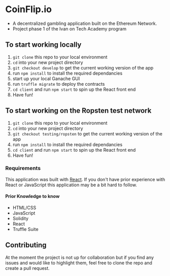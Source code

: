 
# CoinFlip.io
- A decentralized gambling application built on the Ethereum Network.
- Project phase 1 of the Ivan on Tech Academy program

## To start working locally
1. `git clone` this repo to your local environment
2. `cd` into your new project directory
3. `git checkout develop` to get the current working version of the app
4. run `npm install` to install the required dependancies
5. start up your local Ganache GUI
6. run `truffle migrate` to deploy the contracts
7. `cd client` and run `npm start` to spin up the React front end
8. Have fun!

## To start working on the Ropsten test network
1. `git clone` this repo to your local environment
2. `cd` into your new project directory
3. `git checkout testing/ropsten` to get the current working version of the app
4. run `npm install` to install the required dependancies
5. `cd client` and run `npm start` to spin up the React front end
6. Have fun!

### Requirements
This application was built with [React](https://reactjs.org/). If you don't have prior experience with React or JavaScript this application may be a bit hard to follow.

#### Prior Knowledge to know
- HTML/CSS
- JavaScript
- Solidity
- React
- Truffle Suite

## Contributing
At the moment the project is not up for collaboration but if you find any issues and would like to highlight them, feel free to clone the repo and create a pull request.
